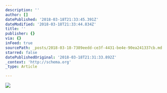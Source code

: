 ```yaml
---
description: ''
author: []
datePublished: '2018-03-18T21:33:45.391Z'
dateModified: '2018-03-18T21:33:44.834Z'
title: ''
publisher: {}
via: {}
inFeed: true
sourcePath: _posts/2018-03-18-7389eedd-ce3f-4431-be4e-90ea241337cb.md
starred: false
datePublishedOriginal: '2018-03-18T21:31:33.892Z'
_context: 'http://schema.org'
_type: Article

---
```

![](https://the-grid-user-content.s3-us-west-2.amazonaws.com/a5687526-838f-4dc9-b404-ff4c26360a3e.png)